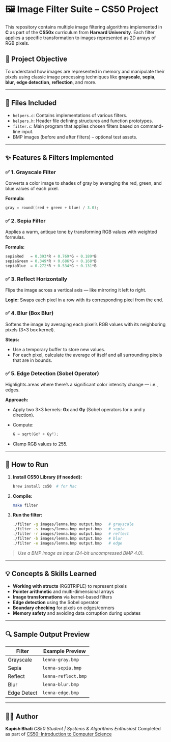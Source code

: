 # 🖼️ Image Filter Suite – CS50 Project

This repository contains multiple image filtering algorithms implemented in **C** as part of the **CS50x** curriculum from **Harvard University**. Each filter applies a specific transformation to images represented as 2D arrays of RGB pixels.

## 📌 Project Objective

To understand how images are represented in memory and manipulate their pixels using classic image processing techniques like **grayscale**, **sepia**, **blur**, **edge detection**, **reflection**, and more.

---

## 📁 Files Included

* `helpers.c`: Contains implementations of various filters.
* `helpers.h`: Header file defining structures and function prototypes.
* `filter.c`: Main program that applies chosen filters based on command-line input.
* BMP images (before and after filters) – optional test assets.

---

## ✨ Features & Filters Implemented

### ✅ 1. Grayscale Filter

Converts a color image to shades of gray by averaging the red, green, and blue values of each pixel.

**Formula:**

```c
gray = round((red + green + blue) / 3.0);
```

### ✅ 2. Sepia Filter

Applies a warm, antique tone by transforming RGB values with weighted formulas.

**Formula:**

```c
sepiaRed   = 0.393*R + 0.769*G + 0.189*B
sepiaGreen = 0.349*R + 0.686*G + 0.168*B
sepiaBlue  = 0.272*R + 0.534*G + 0.131*B
```

### ✅ 3. Reflect Horizontally

Flips the image across a vertical axis — like mirroring it left to right.

**Logic:**
Swaps each pixel in a row with its corresponding pixel from the end.

### ✅ 4. Blur (Box Blur)

Softens the image by averaging each pixel’s RGB values with its neighboring pixels (3×3 box kernel).

**Steps:**

* Use a temporary buffer to store new values.
* For each pixel, calculate the average of itself and all surrounding pixels that are in bounds.

### ✅ 5. Edge Detection (Sobel Operator)

Highlights areas where there’s a significant color intensity change — i.e., edges.

**Approach:**

* Apply two 3×3 kernels: **Gx** and **Gy** (Sobel operators for x and y direction).
* Compute:

  ```c
  G = sqrt(Gx² + Gy²);
  ```
* Clamp RGB values to 255.

---

## 🧪 How to Run

1. **Install CS50 Library (if needed):**

   ```bash
   brew install cs50  # for Mac
   ```

2. **Compile:**

   ```bash
   make filter
   ```

3. **Run the filter:**

   ```bash
   ./filter -g images/lenna.bmp output.bmp   # grayscale
   ./filter -s images/lenna.bmp output.bmp   # sepia
   ./filter -r images/lenna.bmp output.bmp   # reflect
   ./filter -b images/lenna.bmp output.bmp   # blur
   ./filter -e images/lenna.bmp output.bmp   # edge
   ```

> *Use a BMP image as input (24-bit uncompressed BMP 4.0).*

---

## 💡 Concepts & Skills Learned

* **Working with structs** (RGBTRIPLE) to represent pixels
* **Pointer arithmetic** and multi-dimensional arrays
* **Image transformations** via kernel-based filters
* **Edge detection** using the Sobel operator
* **Boundary checking** for pixels on edges/corners
* **Memory safety** and avoiding data corruption during updates

---

## 🔍 Sample Output Preview

| Filter      | Example Preview     |
| ----------- | ------------------- |
| Grayscale   | `lenna-gray.bmp`    |
| Sepia       | `lenna-sepia.bmp`   |
| Reflect     | `lenna-reflect.bmp` |
| Blur        | `lenna-blur.bmp`    |
| Edge Detect | `lenna-edge.bmp`    |

---

## 👨‍💻 Author

**Kapish Bhati**
*CS50 Student | Systems & Algorithms Enthusiast*
Completed as part of [CS50: Introduction to Computer Science](https://cs50.harvard.edu/x/)

